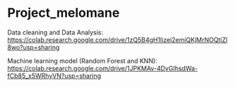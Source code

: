 # Project_melomane
Data cleaning and Data Analysis:
https://colab.research.google.com/drive/1zQ5B4gH1lizei2emiQKjMrNOQtiZl8wo?usp=sharing

Machine learning model (Random Forest and KNN):
https://colab.research.google.com/drive/1JPKMAv-4DvGIhsdWa-fCb85_x5WRhyVN?usp=sharing
